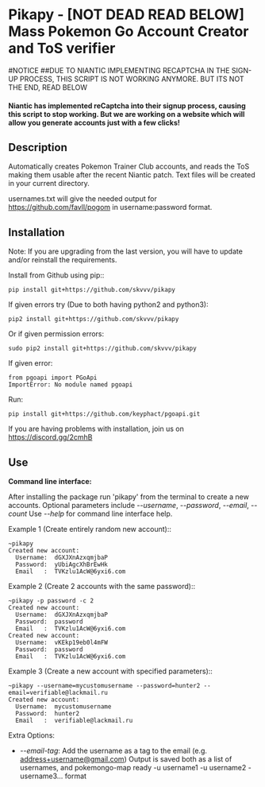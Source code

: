 Pikapy - [NOT DEAD READ BELOW] Mass Pokemon Go Account Creator and ToS verifier
==============================================================

#NOTICE
##DUE TO NIANTIC IMPLEMENTING RECAPTCHA IN THE SIGN-UP PROCESS, THIS SCRIPT IS NOT WORKING ANYMORE. BUT ITS NOT THE END, READ BELOW
#### Niantic has implemented reCaptcha into their signup process, causing this script to stop working. But we are working on a website which will allow you generate accounts just with a few clicks!

Description
-----------
Automatically creates Pokemon Trainer Club accounts, and reads the ToS making them usable after the recent Niantic patch.
Text files will be created in your current directory. 

usernames.txt will give the needed output for https://github.com/favll/pogom in username:password format.

Installation
------------

Note: If you are upgrading from the last version, you will have to update and/or reinstall the requirements.

Install from Github using pip::

    pip install git+https://github.com/skvvv/pikapy
    
If given errors try (Due to both having python2 and python3):
    
    pip2 install git+https://github.com/skvvv/pikapy  
    
Or if given permission errors:

    sudo pip2 install git+https://github.com/skvvv/pikapy  

If given error:

    from pgoapi import PGoApi
    ImportError: No module named pgoapi
    
Run:

    pip install git+https://github.com/keyphact/pgoapi.git

If you are having problems with installation, join us on https://discord.gg/2cmhB

Use
---
**Command line interface:**

After installing the package run 'pikapy' from the terminal to create a new accounts.
Optional parameters include *--username*, *--password*, *--email*, *--count*
Use *--help* for command line interface help.

Example 1 (Create entirely random new account)::

    ~pikapy
    Created new account:
      Username:  dGXJXnAzxqmjbaP
      Password:  yUbiAgcXhBrEwHk
      Email   :  TVKzlu1AcW@6yxi6.com
      
Example 2 (Create 2 accounts with the same password)::

    ~pikapy -p password -c 2
    Created new account:
      Username:  dGXJXnAzxqmjbaP
      Password:  password
      Email   :  TVKzlu1AcW@6yxi6.com
    Created new account:
      Username:  vKEkp19eb0l4mFW
      Password:  password
      Email   :  TVKzlu1AcW@6yxi6.com
      
Example 3 (Create a new account with specified parameters)::

    ~pikapy --username=mycustomusername --password=hunter2 --email=verifiable@lackmail.ru
    Created new account:
      Username:  mycustomusername
      Password:  hunter2
      Email   :  verifiable@lackmail.ru


Extra Options:

- *--email-tag*: Add the username as a tag to the email (e.g. address+username@gmail.com)
Output is saved both as a list of usernames, and pokemongo-map ready -u username1 -u username2 -username3... format

    


